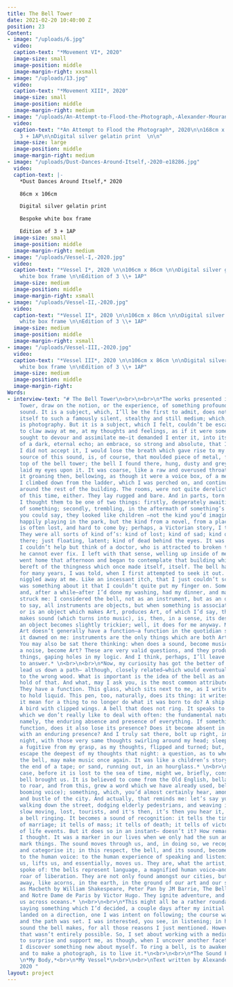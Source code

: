 ```yaml
---
title: The Bell Tower
date: 2021-02-20 10:40:00 Z
position: 23
Content:
- image: "/uploads/6.jpg"
  video: 
  caption-text: "*Movement VI*, 2020"
  image-size: small
  image-position: middle
  image-margin-right: xxsmall
- image: "/uploads/13.jpg"
  video: 
  caption-text: "*Movement XIII*, 2020"
  image-size: small
  image-position: middle
  image-margin-right: medium
- image: "/uploads/An-Attempt-to-Flood-the-Photograph,-Alexander-Mourant,-2020.jpg"
  video: 
  caption-text: "*An Attempt to Flood the Photograph*, 2020\n\n168cm x 116cm, ed.
    3 + 1AP\n\nDigital silver gelatin print  \n\n"
  image-size: large
  image-position: middle
  image-margin-right: medium
- image: "/uploads/Dust-Dances-Around-Itself,-2020-e18286.jpg"
  video: 
  caption-text: |-
    *Dust Dances Around Itself,* 2020

    86cm x 106cm

    Digital silver gelatin print

    Bespoke white box frame

    Edition of 3 + 1AP
  image-size: small
  image-position: middle
  image-margin-right: medium
- image: "/uploads/Vessel-I,-2020.jpg"
  video: 
  caption-text: "*Vessel I*, 2020 \n\n106cm x 86cm \n\nDigital silver gelatin print\n\nBespoke
    white box frame \n\nEdition of 3 \\+ 1AP"
  image-size: medium
  image-position: middle
  image-margin-right: xsmall
- image: "/uploads/Vessel-II,-2020.jpg"
  video: 
  caption-text: "*Vessel II*, 2020 \n\n106cm x 86cm \n\nDigital silver gelatin print\n\nBespoke
    white box frame \n\nEdition of 3 \\+ 1AP"
  image-size: medium
  image-position: middle
  image-margin-right: xsmall
- image: "/uploads/Vessel-III,-2020.jpg"
  video: 
  caption-text: "*Vessel III*, 2020 \n\n106cm x 86cm \n\nDigital silver gelatin print\n\nBespoke
    white box frame \n\nEdition of 3 \\+ 1AP"
  image-size: medium
  image-position: middle
  image-margin-right: 
Words:
- interview-text: "# The Bell Tower\n<br>\n<br>\n*The works presented in The Bell
    Tower, draw on the notion, or the experience, of something profoundly simple:
    sound. It is a subject, which, I’ll be the first to admit, does not readily lend
    itself to such a famously silent, stealthy and still medium; which, of course,
    is photography. But it is a subject, which I felt, couldn’t be escaped; it seemed
    to claw away at me, at my thoughts and feelings, as if it were something which
    sought to devour and assimilate me—it demanded I enter it, into its cave, constructed
    of a dark, eternal echo; an embrace, so strong and absolute, that I feared, if
    I did not accept it, I would lose the breath which gave rise to my voice.* \n<br>\n<br>\n*The
    source of this sound, is, of course, that moulded piece of metal, found at the
    top of the bell tower; the bell I found there, hung, dusty and grey, when I first
    laid my eyes upon it. It was coarse, like a raw and overused throat; I imagined
    it groaning then, bellowing, as though it were a voice box, of a metal giant.
    I climbed down from the ladder, which I was perched on, and continued to move
    around the rest of the building. The rooms, were not quite derelict, but not quite
    of this time, either. They lay rugged and bare. And in parts, torn and distressed.
    I thought them to be one of two things: firstly, desperately awaiting the arrival
    of something; secondly, trembling, in the aftermath of something’s visit. I guess,
    you could say, they looked like children —not the kind you’d imagine, though,
    happily playing in the park, but the kind from a novel, from a place where love
    is often lost, and hard to come by; perhaps, a Victorian story, I told myself.
    They were all sorts of kind of’s: kind of lost; kind of sad; kind of not really
    there; just floating, latent; kind of dead behind the eyes. It was poignant, and
    I couldn’t help but think of a doctor, who is attracted to broken things, which
    he cannot ever fix. I left with that sense, welling up inside of me.* \n<br>\n<br>\n*I
    went home that afternoon and began to contemplate that building which laid bare,
    bereft of the thingness which once made itself, itself. The bell has not rung
    for many years, I was told, when I first attempted to seek it out. That knowledge
    niggled away at me. Like an incessant itch, that I just couldn’t scratch. There
    was something about it that I couldn’t quite put my finger on. Some time passed,
    and, after a while—after I’d done my washing, had my dinner, and made my bed—it
    struck me: I considered the bell, not as an instrument, but as an object. Needless
    to say, all instruments are objects, but when something is associated to Art,
    or is an object which makes Art, produces Art, of which I’d say, the bell, which
    makes sound (which turns into music), is, then, in a sense, its designation as
    an object becomes slightly trickier; well, it does for me anyway. Maybe it’s because
    Art doesn’t generally have a function—a function in the quotidian sense—and here,
    it dawned on me: instruments are the only things which are both Art and function.
    You may also be sat there thinking: when does a sound, become music? When does
    a noise, become Art? These are very valid questions, and they produce, like most
    things, gaping holes in my logic. And I think, perhaps, I’ll leave them for you
    to answer.* \n<br>\n<br>\n*Now, my curiosity has got the better of me, and I’ve
    lead us down a path— although, closely related—which would eventually lead us
    to the wrong wood. What is important is the idea of the bell as an object. Keep
    hold of that. And what, may I ask you, is the most common attribute among objects?
    They have a function. This glass, which sits next to me, as I write, has a function:
    to hold liquid. This pen, too, naturally, does its thing: it writes. So what does
    it mean for a thing to no longer do what it was born to do? A ship out of water.
    A bird with clipped wings. A bell that does not ring. It speaks to me of something
    which we don’t really like to deal with often: the fundamental nature of things;
    namely, the enduring absence and presence of everything. If something loses its
    function, does it also lose its presence? Does it become absent in a world concerned
    with an enduring presence? And I truly sat there, bolt up right, in my bed that
    night, with those very same thoughts swirling around my head; sleep evaded me,
    a fugitive from my grasp, as my thoughts, flipped and turned; but, I could not
    escape the deepest of my thoughts that night: a question, as to whether, or not,
    the bell, may make music once again. It was like a children’s story, reaching
    the end of a tape; or sand, running out, in an hourglass.* \n<br>\n<br>\n*In any
    case, before it is lost to the sea of time, might we, briefly, consider what the
    bell brought us. It is believed to come from the Old English, bellan, meaning
    to roar, and from this, grew a word which we have already used, bellow (a loud
    booming voice); something, which, you’d almost certainly hear, amongst the hustle
    and bustle of the city. And actually, that reminds me: let’s say you’re hurriedly
    walking down the street, dodging elderly pedestrians, and weaving in and out of
    slow moving, lost, tourists, and it's then, it’s then you hear it, the sound of
    a bell ringing. It becomes a sound of recognition: it tells the time; it tells
    of marriage; it tells of mass; it tells of death; it tells of victory; it tells
    of life events. But it does so in an instant— doesn’t it? How remarkably simple,
    I thought. It was a marker in our lives when we only had the sun and bells to
    mark things. The sound moves through us, and, in doing so, we recognise, distinguish
    and categorise it; in this respect, the bell, and its sound, becomes analogous,
    to the human voice: to the human experience of speaking and listening; it saddens
    us, lifts us, and essentially, moves us. They are, what the artist, Jannis Kounellis,
    spoke of: the bells represent language, a magnified human voice—and the enthusiastic
    roar of liberation. They are not only found amongst our cities, but lie, hidden
    away, like acorns, in the earth, in the ground of our art and our stories; such
    as Macbeth by William Shakespeare, Peter Pan by JM Barrie, The Bell by Iris Murdoch
    and Notre Dame de Paris by Victor Hugo. They ignite adventure, and have followed
    us across oceans.* \n<br>\n<br>\n*This might all be a rather roundabout way of
    saying something which I’d decided, a couple days after my initial visit. I’d
    landed on a direction, one I was intent on following; the course was calculated,
    and the path was set. I was interested, you see, in listening; in hearing the
    sound the bell makes, for all those reasons I just mentioned. However, as it happens,
    that wasn’t entirely possible. So, I set about working with a medium that continues
    to surprise and support me, as though, when I uncover another facet of its character,
    I discover something new about myself. To ring a bell, is to awaken a memory,
    and to make a photograph, is to live it.*\n<br>\n<br>\n*The Sound Floods,*<br>
    \n*My Body,*<br>\n*My Vessel*\n<br>\n<br>\nText written by Alexander Mourant,
    2020 "
layout: project
---
```


